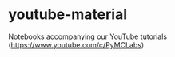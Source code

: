 # youtube-material
Notebooks accompanying our YouTube tutorials (https://www.youtube.com/c/PyMCLabs)
